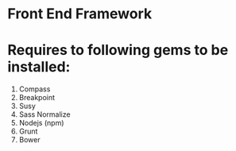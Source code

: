 # Front End Framework

Requires to following gems to be installed:
===========================================

1. Compass
2. Breakpoint
3. Susy
4. Sass Normalize
5. Nodejs (npm)
6. Grunt
7. Bower
